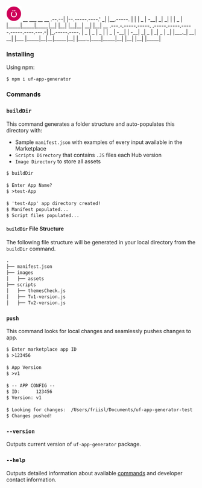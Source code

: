 <img src="https://github.com/uberflip-partners/uf-app-generator/blob/master/images/logo.png" height="40">
                        __                ___ __ __
                 .--.--|  |--.-----.----.'  _|  |__.-----.
                 |  |  |  _  |  -__|   _|   _|  |  |  _  |
                 |_____|_____|_____|__| |__| |__|__|   __|
                                                   |__|
                                                              __
    .---.-.-----.-----.    .-----.-----.-----.-----.----.---.-|  |_.-----.----.
    |  _  |  _  |  _  |    |  _  |  -__|     |  -__|   _|  _  |   _|  _  |   _|
    |___._|   __|   __|    |___  |_____|__|__|_____|__| |___._|____|_____|__|
          |__|  |__|       |_____|

### Installing

Using npm:
```
$ npm i uf-app-generator
```

### Commands

### `buildDir`

This command generates a folder structure and auto-populates this directory with:
- Sample `manifest.json` with examples of every input available in the Marketplace
- `Scripts Directory` that contains `.JS` files each Hub version
- `Image Directory` to store all assets

```
$ buildDir

$ Enter App Name?
$ >test-App

$ 'test-App' app directory created!
$ Manifest populated...
$ Script files populated...
```

#### `buildDir` File Structure

The following file structure will be generated in your local directory from the `buildDir` command.

```
.
├── manifest.json
├── images
│   ├── assets
├── scripts
│   ├── themesCheck.js
│   ├── Tv1-version.js
│   ├── Tv2-version.js
```

### `push`

This command looks for local changes and seamlessly pushes changes to app.

```
$ Enter marketplace app ID
$ >123456

$ App Version
$ >v1

$ -- APP CONFIG --
$ ID:      123456
$ Version: v1

$ Looking for changes:  /Users/friisl/Documents/uf-app-generator-test
$ Changes pushed!
```

### `--version`

Outputs current version of `uf-app-generator` package.

### `--help`

Outputs detailed information about available [commands](#commands) and developer contact information.
